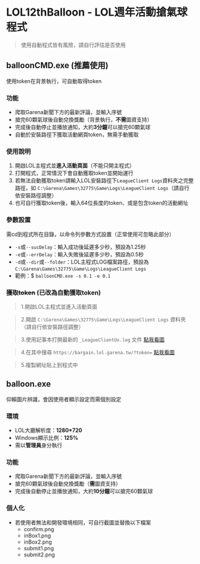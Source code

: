 # LOL12thBalloon - LOL週年活動搶氣球程式
> 使用自動程式皆有風險，請自行評估是否使用

## balloonCMD.exe (推薦使用)
使用token在背景執行，可自動取得token

### 功能
- 爬取Garena新聞下方的最新評論，並輸入序號
- 搶完60顆氣球後自動兌換獎勵（背景執行，**不需**圖資支持）
- 完成後自動停止並播放通知，大約**3分鐘**可以搶完60顆氣球
- 自動於安裝路徑下獲取活動網頁token，無需手動獲取

### 使用說明
1. 開啟LOL主程式並**進入活動頁面**（不能只開主程式）
2. 打開程式，正常情況下會自動獲取token並開始運行
  1. 若無法自動獲取token請輸入LOL安裝路徑下`LeagueClient Logs`資料夾之完整路徑，如 `C:\Garena\Games\32775\Game\Logs\LeagueClient Logs`（請自行依安裝路徑調整）
  2. 也可自行獲取token後，輸入64位長度的token、或是包含token的活動網址

### 參數設置
需cd到程式所在目錄，以命令列參數方式設置（正常使用可忽略此部分）
- `-s`或`--sucDelay`：輸入成功後延遲多少秒，預設為1.25秒
- `-e`或`--errDelay`：輸入失敗後延遲多少秒，預設為0.5秒
- `-d`或`--dir`或`--folder`：LOL主程式LOG檔案路徑，預設為`C:\Garena\Games\32775\Game\Logs\LeagueClient Logs`
- 範例：$ `balloonCMD.exe -s 0.1 -e 0.1`

### ~~獲取token~~ (已改為自動獲取token)

> 1.開啟LOL主程式並進入活動頁面

> 2.開啟 `C:\Garena\Games\32775\Game\Logs\LeagueClient Logs` 資料夾（請自行依安裝路徑調整）

> 3.使用記事本打開最新的 `_LeagueClientUx.log` 文件 [點我看圖](https://i.imgur.com/NUZV33G.png)

> 4.在其中搜尋 `https://bargain.lol.garena.tw/?token=` [點我看圖](https://i.imgur.com/ZQNwUbU.png)

> 5.複製網址貼上到程式中

## balloon.exe
仰賴圖片辨識，會因使用者顯示設定而需個別設定

### 環境
- LOL大廳解析度：**1280*720**
- Windows顯示比例：**125%**
- 需以**管理員**身分執行

### 功能
- 爬取Garena新聞下方的最新評論，並輸入序號
- 搶完60顆氣球後自動兌換獎勵（**需**圖資支持）
- 完成後自動停止並播放通知，大約**10分鐘**可以搶完60顆氣球

### 個人化
- 若使用者無法和開發環境相同，可自行截圖並替換以下檔案
  - confirm.png
  - inBox1.png
  - inBox2.png
  - submit1.png
  - submit2.png